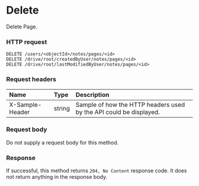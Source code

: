 # Delete

Delete Page.
### HTTP request
```http
DELETE /users/<objectId>/notes/pages/<id>
DELETE /drive/root/createdByUser/notes/pages/<id>
DELETE /drive/root/lastModifiedByUser/notes/pages/<id>

```
### Request headers
| Name       | Type | Description|
|:---------------|:--------|:----------|
| X-Sample-Header  | string  | Sample of how the HTTP headers used by the API could be displayed.|

### Request body
Do not supply a request body for this method.


### Response
If successful, this method returns `204, No Content` response code. It does not return anything in the response body.


<!-- uuid: b5bc3698-1930-4b4b-a3fd-5c59fc266f0e
2015-10-09 17:20:41 UTC -->